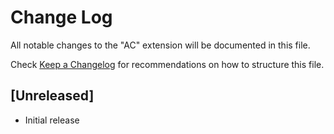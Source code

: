 # Change Log

All notable changes to the "AC" extension will be documented in this file.

Check [Keep a Changelog](http://keepachangelog.com/) for recommendations on how to structure this file.

## [Unreleased]

- Initial release